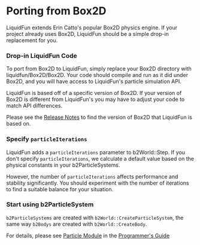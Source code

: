 # Porting from Box2D

LiquidFun extends Erin Catto's popular Box2D physics engine. If your project
already uses Box2D, LiquidFun should be a simple drop-in replacement for you.

### Drop-in LiquidFun Code

To port from Box2D to LiquidFun, simply replace your Box2D directory with
liquidfun/Box2D/Box2D. Your code should compile and run as it did under Box2D,
and you will have access to LiquidFun's particle simulation API.

LiquidFun is based off of a specific version of Box2D. If your version of
Box2D is different from LiquidFun's you may have to adjust your code to
match API differences.

Please see the [Release Notes][] to find the version of Box2D that LiquidFun
is based on.

### Specify `particleIterations`

LiquidFun adds a `particleIterations` parameter to b2World::Step. If you don't
specify `particleIterations`, we calculate a default value based on the
physical constants in your b2ParticleSystems.

However, the number of `particleIterations` affects performance and stability
significantly. You should experiment with the number of iterations to find
a suitable balance for your situation.

### Start using b2ParticleSystem

`b2ParticleSystems` are created with `b2World::CreateParticleSystem`, the
same way `b2Bodys` are created with `b2World::CreateBody`.

For details, please see [Particle Module][] in the [Programmer's Guide][]


  [Release Notes]: ../../ReleaseNotes.html
  [Particle Module]: ../../Programmers-Guide/html/md__chapter11__particles.html
  [Programmer's Guide]: ../../Programmers-Guide/html/index.html

